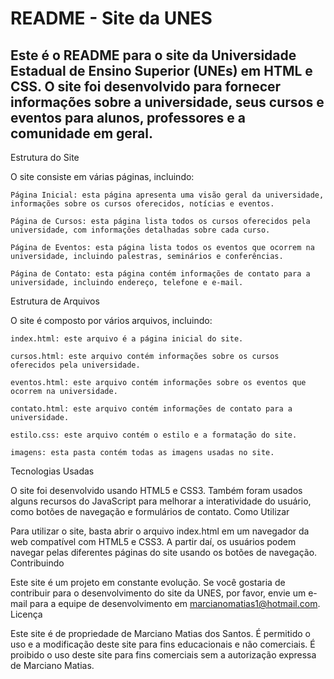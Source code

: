 # README - Site da UNES

## Este é o README para o site da Universidade Estadual de Ensino Superior (UNEs) em HTML e CSS. O site foi desenvolvido para fornecer informações sobre a universidade, seus cursos e eventos para alunos, professores e a comunidade em geral.
Estrutura do Site

O site consiste em várias páginas, incluindo:

    Página Inicial: esta página apresenta uma visão geral da universidade, informações sobre os cursos oferecidos, notícias e eventos.

    Página de Cursos: esta página lista todos os cursos oferecidos pela universidade, com informações detalhadas sobre cada curso.

    Página de Eventos: esta página lista todos os eventos que ocorrem na universidade, incluindo palestras, seminários e conferências.

    Página de Contato: esta página contém informações de contato para a universidade, incluindo endereço, telefone e e-mail.

Estrutura de Arquivos

O site é composto por vários arquivos, incluindo:

    index.html: este arquivo é a página inicial do site.

    cursos.html: este arquivo contém informações sobre os cursos oferecidos pela universidade.

    eventos.html: este arquivo contém informações sobre os eventos que ocorrem na universidade.

    contato.html: este arquivo contém informações de contato para a universidade.

    estilo.css: este arquivo contém o estilo e a formatação do site.

    imagens: esta pasta contém todas as imagens usadas no site.

Tecnologias Usadas

O site foi desenvolvido usando HTML5 e CSS3. Também foram usados alguns recursos do JavaScript para melhorar a interatividade do usuário, como botões de navegação e formulários de contato.
Como Utilizar

Para utilizar o site, basta abrir o arquivo index.html em um navegador da web compatível com HTML5 e CSS3. A partir daí, os usuários podem navegar pelas diferentes páginas do site usando os botões de navegação.
Contribuindo

Este site é um projeto em constante evolução. Se você gostaria de contribuir para o desenvolvimento do site da UNES, por favor, envie um e-mail para a equipe de desenvolvimento em marcianomatias1@hotmail.com.
Licença

Este site é de propriedade de Marciano Matias dos Santos. É permitido o uso e a modificação deste site para fins educacionais e não comerciais. É proibido o uso deste site para fins comerciais sem a autorização expressa de Marciano Matias.
